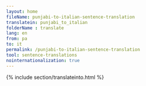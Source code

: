 ```yaml
---
layout: home
fileName: punjabi-to-italian-sentence-translation
translatein: punjabi_to_italian
folderName : translate
lang: en
from: pa
to: it
permalink: /punjabi-to-italian-sentence-translation
tool: sentence-translations
nointernationalization: true
---
```

{% include section/translateinto.html %}
